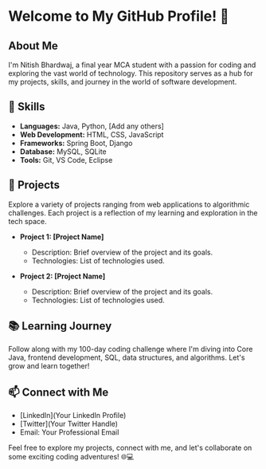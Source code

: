 # Welcome to My GitHub Profile! 👋

## About Me

I'm Nitish Bhardwaj, a final year MCA student with a passion for coding and exploring the vast world of technology. This repository serves as a hub for my projects, skills, and journey in the world of software development.

## 🔧 Skills

- **Languages:** Java, Python, [Add any others]
- **Web Development:** HTML, CSS, JavaScript
- **Frameworks:** Spring Boot, Django
- **Database:** MySQL, SQLite
- **Tools:** Git, VS Code, Eclipse

## 🚀 Projects

Explore a variety of projects ranging from web applications to algorithmic challenges. Each project is a reflection of my learning and exploration in the tech space.

- **Project 1: [Project Name]**
  - Description: Brief overview of the project and its goals.
  - Technologies: List of technologies used.

- **Project 2: [Project Name]**
  - Description: Brief overview of the project and its goals.
  - Technologies: List of technologies used.

## 📚 Learning Journey

Follow along with my 100-day coding challenge where I'm diving into Core Java, frontend development, SQL, data structures, and algorithms. Let's grow and learn together!

## 📫 Connect with Me

- [LinkedIn](Your LinkedIn Profile)
- [Twitter](Your Twitter Handle)
- Email: Your Professional Email

Feel free to explore my projects, connect with me, and let's collaborate on some exciting coding adventures! 🌐💻
